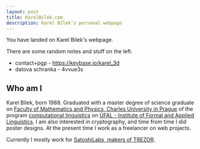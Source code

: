 ```yaml
---
layout: post
title: KarelBilek.com
description: Karel Bílek's personal webpage
---
```


You have landed on Karel Bílek's webpage. 

There are some random notes and stuff on the left.

<a name="kontakt"></a>
* contact+pgp - https://keybase.io/karel_3d
* datova schranka - 4vvue3s

Who am I
---
Karel Bílek, born 1988.
Graduated with a master degree of science graduate on [Faculty of Mathematics and Physics, Charles University in Prague](http://www.mff.cuni.cz/)
of the program [computational linguistics](http://www.mff.cuni.cz/studium/bcmgr/ok/i3b53.htm)
on [ÚFAL - Institute of Formal and Applied Linguistics](https://ufal.mff.cuni.cz/).
I am also interested in cryptography, and time from time I did poster designs. At the present time I work as a freelancer on web projects.

Currently I mostly work for [SatoshiLabs, makers of TREZOR](https://trezor.io/).
